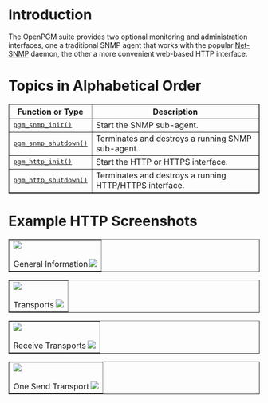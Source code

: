 # Introduction #
The OpenPGM suite provides two optional monitoring and administration interfaces, one a traditional SNMP agent that works with the popular [Net-SNMP](http://net-snmp.sourceforge.net/) daemon, the other a more convenient web-based HTTP interface.


# Topics in Alphabetical Order #
<table cellpadding='5' border='1' cellspacing='0'>
<tr>
<th>Function or Type</th>
<th>Description</th>
</tr>
<tr>
<td><tt><a href='OpenPgm5CReferencePgmSnmpInit.md'>pgm_snmp_init()</a></tt></td>
<td>Start the SNMP sub-agent.</td>
</tr><tr>
<td><tt><a href='OpenPgm5CReferencePgmSnmpShutdown.md'>pgm_snmp_shutdown()</a></tt></td>
<td>Terminates and destroys a running SNMP sub-agent.</td>
</tr><tr>
<td><tt><a href='OpenPgm5CReferencePgmHttpInit.md'>pgm_http_init()</a></tt></td>
<td>Start the HTTP or HTTPS interface.</td>
</tr><tr>
<td><tt><a href='OpenPgm5CReferencePgmHttpShutdown.md'>pgm_http_shutdown()</a></tt></td>
<td>Terminates and destroys a running HTTP/HTTPS interface.</td>
</tr>
</table>


# Example HTTP Screenshots #

<table cellpadding='5' border='1' cellspacing='0'>
<tr>
<td><a href='http://miru.hk/wiki/PGMHTTP_-_general_information.png'><img src='http://miru.hk/wiki/320px-PGMHTTP_-_general_information.png' /><br /><br /><img src='http://miru.hk/wiki/magnify-clip.png' align='right' /></a>General Information</td>
</tr>
</table>

<table cellpadding='5' border='1' cellspacing='0'>
<tr>
<td><a href='http://miru.hk/wiki/PGMHTTP_-_transports.png'><img src='http://miru.hk/wiki/320px-PGMHTTP_-_transports.png' /><br /><br /><img src='http://miru.hk/wiki/magnify-clip.png' align='right' /></a>Transports</td>
</tr>
</table>

<table cellpadding='5' border='1' cellspacing='0'>
<tr>
<td><a href='http://miru.hk/wiki/PGMHTTP_-_receive_transport.png'><img src='http://miru.hk/wiki/320px-PGMHTTP_-_receive_transport.png' /><br /><br /><img src='http://miru.hk/wiki/magnify-clip.png' align='right' /></a>Receive Transports</td>
</tr>
</table>

<table cellpadding='5' border='1' cellspacing='0'>
<tr>
<td><a href='http://miru.hk/wiki/PGMHTTP_-_send_transport.png'><img src='http://miru.hk/wiki/320px-PGMHTTP_-_send_transport.png' /><br /><br /><img src='http://miru.hk/wiki/magnify-clip.png' align='right' /></a>One Send Transport</td>
</tr>
</table>